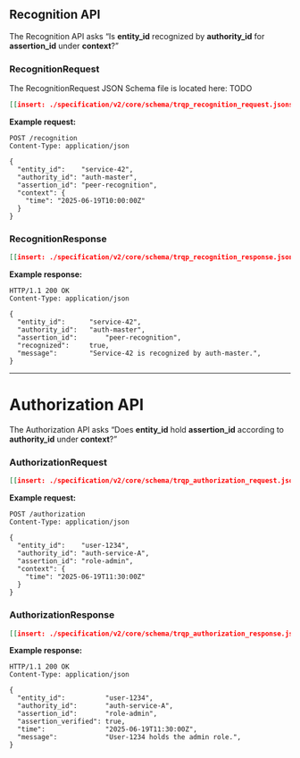 ## Recognition API 

The Recognition API asks “Is **entity\_id** recognized by **authority\_id** for **assertion\_id** under **context**?”

### RecognitionRequest 

The RecognitionRequest JSON Schema file is located here: TODO

```json
[[insert: ./specification/v2/core/schema/trqp_recognition_request.jsonschema]]
```


**Example request:**

```http
POST /recognition
Content-Type: application/json

{
  "entity_id":    "service-42",
  "authority_id": "auth-master",
  "assertion_id": "peer-recognition",
  "context": {
    "time": "2025-06-19T10:00:00Z"
  }
}
```

### RecognitionResponse

```json
[[insert: ./specification/v2/core/schema/trqp_recognition_response.jsonschema]]
```


**Example response:**

```http
HTTP/1.1 200 OK
Content-Type: application/json

{
  "entity_id":      "service-42",
  "authority_id":   "auth-master",
  "assertion_id":       "peer-recognition",
  "recognized":     true,
  "message":        "Service-42 is recognized by auth-master.",
}
```

---

# Authorization API 

The Authorization API asks “Does **entity\_id** hold **assertion\_id** according to **authority\_id** under **context**?”

### AuthorizationRequest 

```json
[[insert: ./specification/v2/core/schema/trqp_authorization_request.jsonschema]]
```


**Example request:**

```http
POST /authorization
Content-Type: application/json

{
  "entity_id":    "user-1234",
  "authority_id": "auth-service-A",
  "assertion_id": "role-admin",
  "context": {
    "time": "2025-06-19T11:30:00Z"
  }
}
```

### AuthorizationResponse

```json
[[insert: ./specification/v2/core/schema/trqp_authorization_response.jsonschema]]
```


**Example response:**

```http
HTTP/1.1 200 OK
Content-Type: application/json

{
  "entity_id":          "user-1234",
  "authority_id":       "auth-service-A",
  "assertion_id":       "role-admin",
  "assertion_verified": true,
  "time":               "2025-06-19T11:30:00Z",
  "message":            "User-1234 holds the admin role.",
}
``` 

